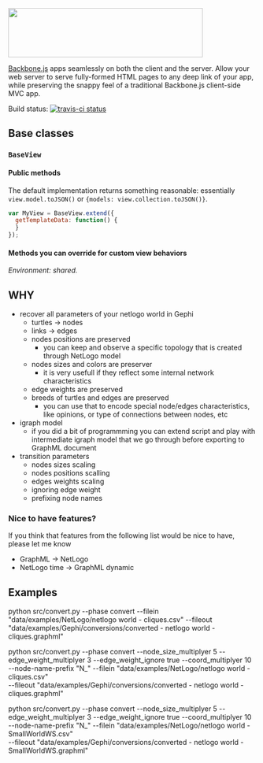 <img src="http://cl.ly/image/272q3f1u313b/Rendr-logotype.png" width="395" height="100">

[Backbone.js](http://backbonejs.org/) apps seamlessly on both the client and the server. Allow your web server to serve fully-formed HTML pages to any deep link of your app, while preserving the snappy feel of a traditional Backbone.js client-side MVC app.


Build status: [![travis-ci status](https://secure.travis-ci.org/airbnb/rendr.png)](http://travis-ci.org/#!/airbnb/rendr/builds)

## Base classes

### `BaseView`

#### Public methods


The default implementation returns something reasonable: essentially `view.model.toJSON()` or `{models: view.collection.toJSON()}`. 

```js
var MyView = BaseView.extend({
  getTemplateData: function() {
  }
});
```

#### Methods you can override for custom view behaviors

*Environment: shared.*


## WHY
* recover all parameters of your netlogo world in Gephi
    * turtles -> nodes
    * links -> edges
    * nodes positions are preserved
        * you can keep and observe a specific topology that is created through NetLogo model
    * nodes sizes and colors are preserver
        * it is very usefull if they reflect some internal network characteristics
    * edge weights are preserved
    * breeds of turtles and edges are preserved
        * you can use that to encode special node/edges characteristics, like opinions, or type of connections between nodes, etc
* igraph model
    * if you did a bit of programmming you can extend script and play with intermediate igraph model that we go through before exporting to GraphML document
* transition parameters
    * nodes sizes scaling
    * nodes positions scalling
    * edges weights scaling
    * ignoring edge weight
    * prefixing node names

### Nice to have features?
If you think that features from the following list would be nice to have, please let me know
* GraphML -> NetLogo
* NetLogo time -> GraphML dynamic

## Examples
python src/convert.py --phase convert --filein "data/examples/NetLogo/netlogo world - cliques.csv" --fileout "data/examples/Gephi/conversions/converted - netlogo world - cliques.graphml"

python src/convert.py --phase convert --node_size_multiplyer 5 --edge_weight_multiplyer 3 --edge_weight_ignore true --coord_multiplyer 10 \
    --node-name-prefix "N_" --filein "data/examples/NetLogo/netlogo world - cliques.csv" \
    --fileout "data/examples/Gephi/conversions/converted - netlogo world - cliques.graphml"

python src/convert.py --phase convert --node_size_multiplyer 5 --edge_weight_multiplyer 3 --edge_weight_ignore true --coord_multiplyer 10 \
    --node-name-prefix "N_" --filein "data/examples/NetLogo/netlogo world - SmallWorldWS.csv" \
    --fileout "data/examples/Gephi/conversions/converted - netlogo world - SmallWorldWS.graphml"